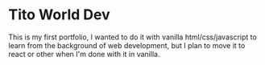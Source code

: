 # Tito World Dev

This is my first portfolio, I wanted to do it with vanilla html/css/javascript to learn from the background of web development,
but I plan to move it to react or other when I'm done with it in vanilla.
